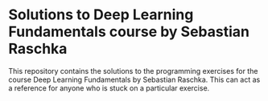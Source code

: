 # Solutions to Deep Learning Fundamentals course by Sebastian Raschka

This repository contains the solutions to the programming exercises for the course Deep Learning Fundamentals by Sebastian Raschka. This can act as a reference for anyone who is stuck on a particular exercise.
